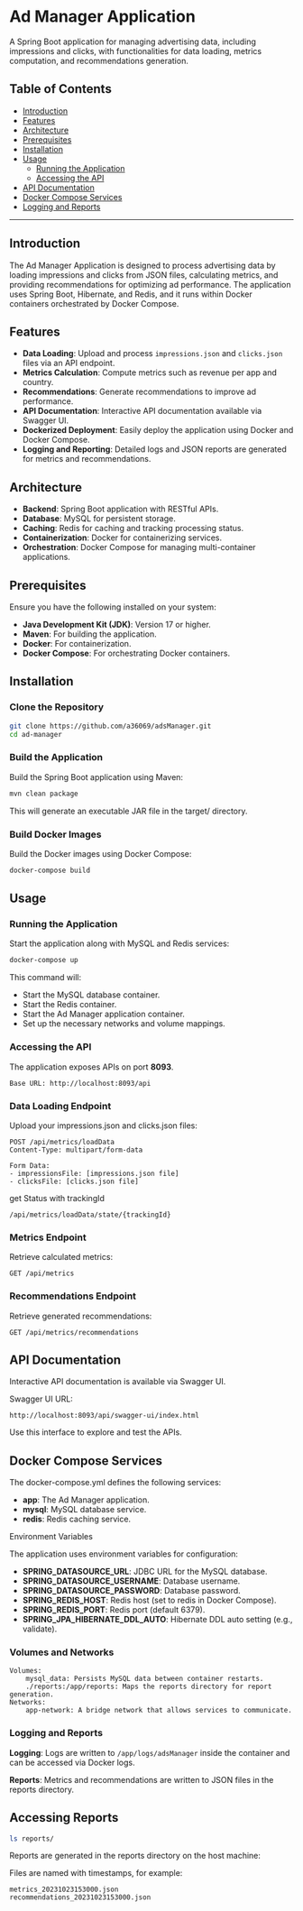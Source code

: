 # Ad Manager Application

A Spring Boot application for managing advertising data, including impressions and clicks, with functionalities for data loading, metrics computation, and recommendations generation.

## Table of Contents

- [Introduction](#introduction)
- [Features](#features)
- [Architecture](#architecture)
- [Prerequisites](#prerequisites)
- [Installation](#installation)
- [Usage](#usage)
    - [Running the Application](#running-the-application)
    - [Accessing the API](#accessing-the-api)
- [API Documentation](#api-documentation)
- [Docker Compose Services](#docker-compose-services)
- [Logging and Reports](#logging-and-reports)

---

## Introduction

The Ad Manager Application is designed to process advertising data by loading impressions and clicks from JSON files, calculating metrics, and providing recommendations for optimizing ad performance. The application uses Spring Boot, Hibernate, and Redis, and it runs within Docker containers orchestrated by Docker Compose.

## Features

- **Data Loading**: Upload and process `impressions.json` and `clicks.json` files via an API endpoint.
- **Metrics Calculation**: Compute metrics such as revenue per app and country.
- **Recommendations**: Generate recommendations to improve ad performance.
- **API Documentation**: Interactive API documentation available via Swagger UI.
- **Dockerized Deployment**: Easily deploy the application using Docker and Docker Compose.
- **Logging and Reporting**: Detailed logs and JSON reports are generated for metrics and recommendations.

## Architecture

- **Backend**: Spring Boot application with RESTful APIs.
- **Database**: MySQL for persistent storage.
- **Caching**: Redis for caching and tracking processing status.
- **Containerization**: Docker for containerizing services.
- **Orchestration**: Docker Compose for managing multi-container applications.

## Prerequisites

Ensure you have the following installed on your system:

- **Java Development Kit (JDK)**: Version 17 or higher.
- **Maven**: For building the application.
- **Docker**: For containerization.
- **Docker Compose**: For orchestrating Docker containers.

## Installation

### Clone the Repository

```bash
git clone https://github.com/a36069/adsManager.git
cd ad-manager
```

### Build the Application

Build the Spring Boot application using Maven:

```bash
mvn clean package
```

This will generate an executable JAR file in the target/ directory.

### Build Docker Images

Build the Docker images using Docker Compose:

```bash
docker-compose build
```

## Usage

### Running the Application

Start the application along with MySQL and Redis services:
```bash
docker-compose up
```

This command will:

*  Start the MySQL database container.
*  Start the Redis container.
*  Start the Ad Manager application container.
*  Set up the necessary networks and volume mappings.

### Accessing the API

The application exposes APIs on port **8093**.

    Base URL: http://localhost:8093/api

### Data Loading Endpoint

Upload your impressions.json and clicks.json files:

```
POST /api/metrics/loadData
Content-Type: multipart/form-data

Form Data:
- impressionsFile: [impressions.json file]
- clicksFile: [clicks.json file]
```

get Status with trackingId
```
/api/metrics/loadData/state/{trackingId}
```
### Metrics Endpoint

Retrieve calculated metrics:

`GET /api/metrics`

### Recommendations Endpoint

Retrieve generated recommendations:

`GET /api/metrics/recommendations`

## API Documentation

Interactive API documentation is available via Swagger UI.

Swagger UI URL:

`http://localhost:8093/api/swagger-ui/index.html
`

Use this interface to explore and test the APIs.

## Docker Compose Services

The docker-compose.yml defines the following services:

* **app**: The Ad Manager application.
* **mysql**: MySQL database service.
* **redis**: Redis caching service.

Environment Variables

The application uses environment variables for configuration:

- **SPRING_DATASOURCE_URL**: JDBC URL for the MySQL database.
- **SPRING_DATASOURCE_USERNAME**: Database username.
- **SPRING_DATASOURCE_PASSWORD**: Database password.
- **SPRING_REDIS_HOST**: Redis host (set to redis in Docker Compose).
- **SPRING_REDIS_PORT**: Redis port (default 6379).
- **SPRING_JPA_HIBERNATE_DDL_AUTO**: Hibernate DDL auto setting (e.g., validate).

### Volumes and Networks

    Volumes:
        mysql_data: Persists MySQL data between container restarts.
        ./reports:/app/reports: Maps the reports directory for report generation.
    Networks:
        app-network: A bridge network that allows services to communicate.

### Logging and Reports

**Logging**: Logs are written to `/app/logs/adsManager` inside the container and can be accessed via Docker logs.

**Reports**: Metrics and recommendations are written to JSON files in the reports directory.

## Accessing Reports

```bash 
ls reports/
```
Reports are generated in the reports directory on the host machine:

Files are named with timestamps, for example:

    metrics_20231023153000.json
    recommendations_20231023153000.json
